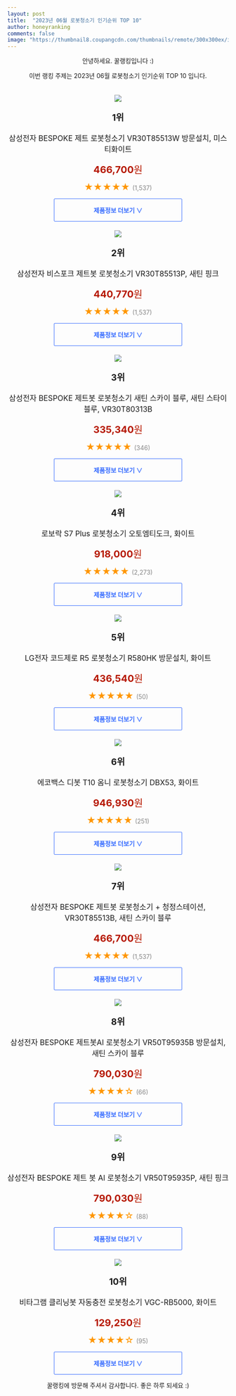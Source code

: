 ```yaml
---
layout: post
title:  "2023년 06월 로봇청소기 인기순위 TOP 10"
author: honeyranking
comments: false
image: "https://thumbnail8.coupangcdn.com/thumbnails/remote/300x300ex/image/retail/images/5903722078959211-2e7eb562-4874-4205-af82-a70dde3b73cb.jpg"
---
```

<p style="text-align: center;">안녕하세요. 꿀랭킹입니다 :)</p>
<p style="text-align: center;">이번 랭킹 주제는 2023년 06월 로봇청소기 인기순위 TOP 10 입니다.</p><center><img src="https://thumbnail8.coupangcdn.com/thumbnails/remote/300x300ex/image/retail/images/5903722078959211-2e7eb562-4874-4205-af82-a70dde3b73cb.jpg" style="margin-top:20px" /></center><p style="text-align: center; font-size: 20px"><b>1위</b></p><p style="text-align: center; font-size: 17px">삼성전자 BESPOKE 제트 로봇청소기 VR30T85513W 방문설치, 미스티화이트</p><p style="text-align: center;"><span style="color: #b61800; font-size: 22px;"><b>466,700</b>원</span></p><p style="text-align: center;"><span style="color: #ff9600; font-size: 20px;">★★★★★ </span><span style="color: #878787;">(1,537)</span></p><center><a href="https://link.coupang.com/a/1Zotc"><div style="font-size: 14px; display: inline-block; padding: 15px 90px; color: #346aff; border-radius: 2px; border: 1px solid #346aff; cursor: pointer;"><b>제품정보 더보기 &or;</b></div></a></center><center><img src="https://thumbnail8.coupangcdn.com/thumbnails/remote/300x300ex/image/retail/images/5903740536340598-b7cff37f-4b41-4e52-a336-6dccef0ffde9.jpg" style="margin-top:20px" /></center><p style="text-align: center; font-size: 20px"><b>2위</b></p><p style="text-align: center; font-size: 17px">삼성전자 비스포크 제트봇 로봇청소기 VR30T85513P, 새틴 핑크</p><p style="text-align: center;"><span style="color: #b61800; font-size: 22px;"><b>440,770</b>원</span></p><p style="text-align: center;"><span style="color: #ff9600; font-size: 20px;">★★★★★ </span><span style="color: #878787;">(1,537)</span></p><center><a href="https://link.coupang.com/a/1Zotd"><div style="font-size: 14px; display: inline-block; padding: 15px 90px; color: #346aff; border-radius: 2px; border: 1px solid #346aff; cursor: pointer;"><b>제품정보 더보기 &or;</b></div></a></center><center><img src="https://thumbnail9.coupangcdn.com/thumbnails/remote/300x300ex/image/retail/images/2021/06/09/19/3/ee1b6035-e832-47be-8cc4-196702805e43.jpg" style="margin-top:20px" /></center><p style="text-align: center; font-size: 20px"><b>3위</b></p><p style="text-align: center; font-size: 17px">삼성전자 BESPOKE 제트봇 로봇청소기 새틴 스카이 블루, 새틴 스타이 블루, VR30T80313B</p><p style="text-align: center;"><span style="color: #b61800; font-size: 22px;"><b>335,340</b>원</span></p><p style="text-align: center;"><span style="color: #ff9600; font-size: 20px;">★★★★★ </span><span style="color: #878787;">(346)</span></p><center><a href="https://link.coupang.com/a/1Zote"><div style="font-size: 14px; display: inline-block; padding: 15px 90px; color: #346aff; border-radius: 2px; border: 1px solid #346aff; cursor: pointer;"><b>제품정보 더보기 &or;</b></div></a></center><center><img src="https://thumbnail10.coupangcdn.com/thumbnails/remote/300x300ex/image/retail/images/2366219964537100-6e08f471-7a0f-4bfb-8dd9-ac8604edd72a.jpg" style="margin-top:20px" /></center><p style="text-align: center; font-size: 20px"><b>4위</b></p><p style="text-align: center; font-size: 17px">로보락 S7 Plus 로봇청소기 오토엠티도크, 화이트</p><p style="text-align: center;"><span style="color: #b61800; font-size: 22px;"><b>918,000</b>원</span></p><p style="text-align: center;"><span style="color: #ff9600; font-size: 20px;">★★★★★ </span><span style="color: #878787;">(2,273)</span></p><center><a href="https://link.coupang.com/a/1Zotf"><div style="font-size: 14px; display: inline-block; padding: 15px 90px; color: #346aff; border-radius: 2px; border: 1px solid #346aff; cursor: pointer;"><b>제품정보 더보기 &or;</b></div></a></center><center><img src="https://thumbnail8.coupangcdn.com/thumbnails/remote/300x300ex/image/retail/images/2022/12/08/12/7/87d03c6d-ec42-4c1f-9ec4-a8259ee7c834.jpg" style="margin-top:20px" /></center><p style="text-align: center; font-size: 20px"><b>5위</b></p><p style="text-align: center; font-size: 17px">LG전자 코드제로 R5 로봇청소기 R580HK 방문설치, 화이트</p><p style="text-align: center;"><span style="color: #b61800; font-size: 22px;"><b>436,540</b>원</span></p><p style="text-align: center;"><span style="color: #ff9600; font-size: 20px;">★★★★★ </span><span style="color: #878787;">(50)</span></p><center><a href="https://link.coupang.com/a/1Zotg"><div style="font-size: 14px; display: inline-block; padding: 15px 90px; color: #346aff; border-radius: 2px; border: 1px solid #346aff; cursor: pointer;"><b>제품정보 더보기 &or;</b></div></a></center><center><img src="https://thumbnail6.coupangcdn.com/thumbnails/remote/300x300ex/image/retail/images/2022/09/30/11/5/c1b4fe34-7974-43d9-b8f9-d098ffe407ab.jpg" style="margin-top:20px" /></center><p style="text-align: center; font-size: 20px"><b>6위</b></p><p style="text-align: center; font-size: 17px">에코백스 디봇 T10 옴니 로봇청소기 DBX53, 화이트</p><p style="text-align: center;"><span style="color: #b61800; font-size: 22px;"><b>946,930</b>원</span></p><p style="text-align: center;"><span style="color: #ff9600; font-size: 20px;">★★★★★ </span><span style="color: #878787;">(251)</span></p><center><a href="https://link.coupang.com/a/1Zoth"><div style="font-size: 14px; display: inline-block; padding: 15px 90px; color: #346aff; border-radius: 2px; border: 1px solid #346aff; cursor: pointer;"><b>제품정보 더보기 &or;</b></div></a></center><center><img src="https://thumbnail6.coupangcdn.com/thumbnails/remote/300x300ex/image/retail/images/5903335644531375-94350dd4-bab1-4c8b-9ab4-0a3e2240ffde.jpg" style="margin-top:20px" /></center><p style="text-align: center; font-size: 20px"><b>7위</b></p><p style="text-align: center; font-size: 17px">삼성전자 BESPOKE 제트봇 로봇청소기 + 청정스테이션, VR30T85513B, 새틴 스카이 블루</p><p style="text-align: center;"><span style="color: #b61800; font-size: 22px;"><b>466,700</b>원</span></p><p style="text-align: center;"><span style="color: #ff9600; font-size: 20px;">★★★★★ </span><span style="color: #878787;">(1,537)</span></p><center><a href="https://link.coupang.com/a/1Zoti"><div style="font-size: 14px; display: inline-block; padding: 15px 90px; color: #346aff; border-radius: 2px; border: 1px solid #346aff; cursor: pointer;"><b>제품정보 더보기 &or;</b></div></a></center><center><img src="https://thumbnail6.coupangcdn.com/thumbnails/remote/300x300ex/image/retail/images/3136683379670901-e5295392-8823-4670-af51-5e1fa4f24933.jpg" style="margin-top:20px" /></center><p style="text-align: center; font-size: 20px"><b>8위</b></p><p style="text-align: center; font-size: 17px">삼성전자 BESPOKE 제트봇AI 로봇청소기 VR50T95935B 방문설치, 새틴 스카이 블루</p><p style="text-align: center;"><span style="color: #b61800; font-size: 22px;"><b>790,030</b>원</span></p><p style="text-align: center;"><span style="color: #ff9600; font-size: 20px;">★★★★☆ </span><span style="color: #878787;">(66)</span></p><center><a href="https://link.coupang.com/a/1Zotj"><div style="font-size: 14px; display: inline-block; padding: 15px 90px; color: #346aff; border-radius: 2px; border: 1px solid #346aff; cursor: pointer;"><b>제품정보 더보기 &or;</b></div></a></center><center><img src="https://thumbnail10.coupangcdn.com/thumbnails/remote/300x300ex/image/retail/images/5903775254616773-c7d349b3-cc1f-410b-93d8-9b485767409b.jpg" style="margin-top:20px" /></center><p style="text-align: center; font-size: 20px"><b>9위</b></p><p style="text-align: center; font-size: 17px">삼성전자 BESPOKE 제트 봇 AI 로봇청소기 VR50T95935P, 새틴 핑크</p><p style="text-align: center;"><span style="color: #b61800; font-size: 22px;"><b>790,030</b>원</span></p><p style="text-align: center;"><span style="color: #ff9600; font-size: 20px;">★★★★☆ </span><span style="color: #878787;">(88)</span></p><center><a href="https://link.coupang.com/a/1Zotk"><div style="font-size: 14px; display: inline-block; padding: 15px 90px; color: #346aff; border-radius: 2px; border: 1px solid #346aff; cursor: pointer;"><b>제품정보 더보기 &or;</b></div></a></center><center><img src="https://thumbnail9.coupangcdn.com/thumbnails/remote/300x300ex/image/retail/images/2021373235377484-0e8c9d55-7749-4c17-a59c-2d1fae738789.jpg" style="margin-top:20px" /></center><p style="text-align: center; font-size: 20px"><b>10위</b></p><p style="text-align: center; font-size: 17px">비타그램 클리닝봇 자동충전 로봇청소기 VGC-RB5000, 화이트</p><p style="text-align: center;"><span style="color: #b61800; font-size: 22px;"><b>129,250</b>원</span></p><p style="text-align: center;"><span style="color: #ff9600; font-size: 20px;">★★★★☆ </span><span style="color: #878787;">(95)</span></p><center><a href="https://link.coupang.com/a/1Zotm"><div style="font-size: 14px; display: inline-block; padding: 15px 90px; color: #346aff; border-radius: 2px; border: 1px solid #346aff; cursor: pointer;"><b>제품정보 더보기 &or;</b></div></a></center><p style="text-align: center;">꿀랭킹에 방문해 주셔서 감사합니다. 좋은 하루 되세요 :)</p>